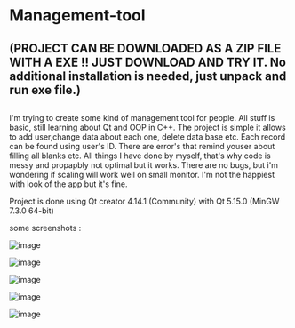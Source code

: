 # Management-tool <h2>(PROJECT CAN BE DOWNLOADED AS A ZIP FILE WITH A EXE !! JUST DOWNLOAD AND TRY IT. No additional installation is needed, just unpack and run exe file.)<h2>
I'm trying to create some kind of management tool for people. All stuff is basic, still learning about Qt and OOP in C++.
The project is simple it allows to add user,change data about each one, delete data base etc. Each record can be found using user's ID. 
There are error's that remind youser about filling all blanks etc. All things I have done by myself, that's why code is messy and propapbly not optimal but it works. 
There are no bugs, but i'm wondering if scaling will work well on small monitor. I'm not the happiest with look of the app but it's fine.

Project is done using Qt creator 4.14.1 (Community) with Qt 5.15.0 (MinGW 7.3.0 64-bit)

some screenshots :


![image](https://user-images.githubusercontent.com/84875747/141998928-5d05d5e8-ba43-422d-a1ed-6e49d6846411.png)



![image](https://user-images.githubusercontent.com/84875747/141999005-aa0e2fb6-cfad-4570-9b5c-e5175e7aa7af.png)



![image](https://user-images.githubusercontent.com/84875747/141999047-f2d2fd1c-742d-4131-a9a8-83646539f5bf.png)


![image](https://user-images.githubusercontent.com/84875747/141999159-6c07cc18-4094-4b72-861b-cc6850efda5e.png)


![image](https://user-images.githubusercontent.com/84875747/141999129-ccd3ff3f-d8a3-458d-a923-88339be493ff.png)
